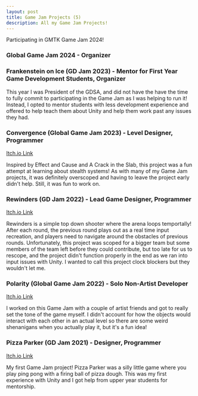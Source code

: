 ```yaml
---
layout: post
title: Game Jam Projects (5)
description: All my Game Jam Projects!
---
```


Participating in GMTK Game Jam 2024!

### Global Game Jam 2024 - Organizer ###

### Frankenstein on Ice (GD Jam 2023) - Mentor for First Year Game Development Students, Organizer ###

This year I was President of the GDSA, and did not have the have the time to fully commit to participating in the Game Jam as I was helping to run it! Instead, I opted to mentor students with less development experience and offered to help teach them about Unity and help them work past any issues they had.

### Convergence (Global Game Jam 2023) - Level Designer, Programmer ###
[Itch.io Link](https://crater-364.itch.io/convergence)

Inspired by Effect and Cause and A Crack in the Slab, this project was a fun attempt at learning about stealth systems! As with many of my Game Jam projects, it was definitely overscoped and having to leave the project early didn't help. Still, it was fun to work on.

### Rewinders (GD Jam 2022) - Lead Game Designer, Programmer ###
[Itch.io Link](https://crater-364.itch.io/rewinders)

Rewinders is a simple top down shooter where the arena loops temportally! After each round, the previous round plays out as a real time input recreation, and players need to navigate around the obstacles of previous rounds. Unfortunately, this project was scoped for a bigger team but some members of the team left before they could contribute, but too late for us to rescope, and the project didn't function properly in the end as we ran into input issues with Unity. I wanted to call this project clock blockers but they wouldn't let me.

### Polarity (Global Game Jam 2022) - Solo Non-Artist Developer ###
[Itch.io Link](https://sinbadthepoet.itch.io/polarity)

I worked on this Game Jam with a couple of artist friends and got to really set the tone of the game myself. I didn't account for how the objects would interact with each other in an actual level so there are some weird shenanigans when you actually play it, but it's a fun idea!

### Pizza Parker (GD Jam 2021) - Designer, Programmer ###
[Itch.io Link](https://jjthething.itch.io/pizza-parker)

My first Game Jam project! Pizza Parker was a silly little game where you play ping pong with a firing ball of pizza dough. This was my first experience with Unity and I got help from upper year students for mentorship.